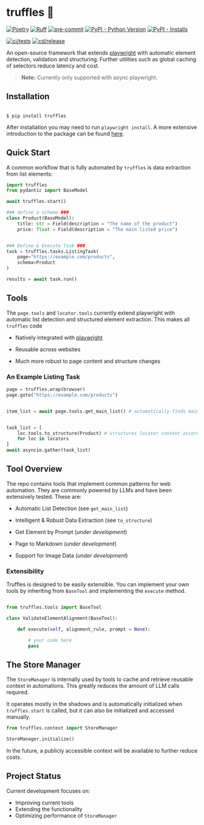 # truffles 🍫

[![Poetry](https://img.shields.io/endpoint?url=https://python-poetry.org/badge/v0.json)](https://python-poetry.org/) [![Ruff](https://img.shields.io/endpoint?url=https://raw.githubusercontent.com/astral-sh/ruff/main/assets/badge/v2.json)](https://docs.astral.sh/ruff/) [![pre-commit](https://img.shields.io/badge/pre--commit-enabled-brightgreen?logo=pre-commit)](https://github.com/pre-commit/pre-commit)
[![PyPI - Python Version](https://img.shields.io/pypi/pyversions/truffles.svg?logo=python&label=Python&logoColor=gold)](https://pypi.org/project/truffles/) [![PyPI - Installs](https://img.shields.io/pypi/dm/truffles.svg?color=blue&label=Installs&logo=pypi&logoColor=gold)](https://pypi.org/project/truffles/)

[![ci/tests](https://github.com/shoco-team/truffles/actions/workflows/ci-tests.yml/badge.svg)](https://github.com/shoco-team/truffles/actions/workflows/ci-tests.yml) [![cd/release](https://github.com/shoco-team/truffles/actions/workflows/release-please.yml/badge.svg)](https://github.com/shoco-team/truffles/actions/workflows/release-please.yml)



An open-source framework that extends [playwright](https://playwright.dev) with automatic element detection, validation and structuring. Further utilities such as global caching of selectors reduce latency and cost.

> **Note:** Currently only supported with async playwright.

<!--<div align="center">
| | |
| --- | --- |
| CI/CD | [![ci/tests](https://github.com/shoco-team/truffles/actions/workflows/ci-tests.yml/badge.svg)](https://github.com/shoco-team/truffles/actions/workflows/ci-tests.yml) [![cd/release](https://github.com/shoco-team/truffles/actions/workflows/release-please.yml/badge.svg)](https://github.com/shoco-team/truffles/actions/workflows/release-please.yml) |
| Meta | [![Poetry](https://img.shields.io/endpoint?url=https://python-poetry.org/badge/v0.json)](https://python-poetry.org/) [![Ruff](https://img.shields.io/endpoint?url=https://raw.githubusercontent.com/astral-sh/ruff/main/assets/badge/v2.json)](https://docs.astral.sh/ruff/) [![pre-commit](https://img.shields.io/badge/pre--commit-enabled-brightgreen?logo=pre-commit)](https://github.com/pre-commit/pre-commit) |
</div>-->

<!-- | Docs |  | -->
<!-- | Package | [![PyPI - Python Version](https://img.shields.io/pypi/pyversions/truffles.svg?logo=python&label=Python&logoColor=gold)](https://pypi.org/project/truffles/) [![PyPI - Installs](https://img.shields.io/pypi/dm/truffles.svg?color=blue&label=Installs&logo=pypi&logoColor=gold)](https://pypi.org/project/truffles/) | -->

## Installation

```

$ pip install truffles

```

After installation you may need to run `playwright install`. A more extensive introduction to the package can be found [here](https://github.com/shoco-ai/truffles/blob/main/examples/extract_list.ipynb).

## Quick Start
A common workflow that is fully automated by `truffles` is data extraction from list elements:

```python
import truffles
from pydantic import BaseModel

await truffles.start()

### define a schema ###
class Product(BaseModel):
    title: str = Field(description = "The name of the product")
    price: float = Field(description = "The main listed price")


### Define & Execute Task ###
task = truffles.tasks.ListingTask(
    page="https://example.com/products",
    schema=Product
)

results = await task.run()
```

## Tools

The `page.tools` and `locator.tools` currently extend playwright with automatic list detection and structured element extraction. This makes all `truffles` code
* Natively integrated with [playwright](https://playwright.dev)

* Reusable across websites

* Much more robust to page content and structure changes

### An Example Listing Task
```python
page = truffles.wrap(browser)
page.goto("https://example.com/products")


item_list = await page.tools.get_main_list() # automatically finds main list on page


task_list = [
    loc.tools.to_structure(Product) # structures locator content according to Product
    for loc in locators
]
await asyncio.gather(task_list)
```

## Tool Overview

The repo contains tools that implement common patterns for web automation. They are commonly powered by LLMs and have been extensively tested. These are:
- Automatic List Detection (see `get_main_list`)

- Intelligent & Robust Data Extraction (see `to_structure`)

- Get Element by Prompt (_under development_)

- Page to Markdown (_under development_)

- Support for Image Data (_under development_)

### Extensibility
Truffles is designed to be easily extensible. You can implement your own tools by inheriting from `BaseTool` and implementing the `execute` method.
```python

from truffles.tools import BaseTool

class ValidateElementAlignment(BaseTool):

    def execute(self, alignment_rule, prompt = None):

        # your code here
        pass

```


## The Store Manager
The `StoreManager` is internally used by tools to cache and retrieve reusable context in automations. This greatly reduces the amount of LLM calls required.

It operates mostly in the shadows and is automatically initialized when `truffles.start` is called, but it can also be initialized and accessed manually.
```python
from truffles.context import StoreManager

StoreManager.initialize()
```

In the future, a publicly accessible context will be available to further reduce costs.


## Project Status
Current development focuses on:
- Improving current tools
- Extending the functionality
- Optimizing performance of `StoreManager`
